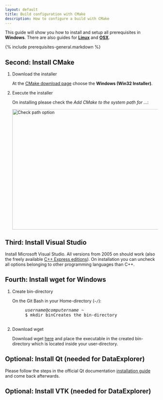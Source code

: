 ```yaml
---
layout: default
title: Build configuration with CMake
description: How to configure a build with CMake
---
```


<p class="intro">This guide will show you how to install and setup all prerequisites in <strong>Windows</strong>. There are also guides for <strong><a href="/help/linux-prerequisites">Linux</a></strong> and <strong><a href="/help/mac-prerequisites">OSX</a></strong>.</p>

{% include prerequisites-general.markdown %}

## <span class="step">Second:</span> Install CMake ##

1. <span class="step-title">Download the installer</span>

	At the [CMake download page](http://www.cmake.org/cmake/resources/software.html)
	choose the **Windows (Win32 Installer)**.

2. <span class="step-title">Execute the installer</span>

	On installing please check the *Add CMake to the system path for ...*:

	<img src="/devguide/images/cmake-win-install.png" width="511" height="396" alt="Check path option" />

## <span class="step">Third:</span> Install Visual Studio ##

Install Microsoft Visual Studio. All versions from 2005 on should work (also
the freely available [C++ Express editions](http://www.microsoft.com/germany/express/)).
On installation you can uncheck all options belonging to other programming
  languages than C++.
  
## <span class="step">Fourth:</span> Install wget for Windows ##

1. <span class="step-title">Create bin-directory</span>

	On the Git Bash in your Home-directory (`~/`):

	<pre class="terminal bootcamp">
		<span class="bash-output"><em>username</em>@<em>computername</em> ~</span>
		<span class="codeline">$ mkdir bin<span></span>Creates the bin-directory</span>
	</pre>

2. <span class="step-title">Download wget</span>

	Download wget [here](https://github.com/downloads/ufz/devguide/wget.exe) and
	place the executable in the created bin-directory which is located inside
	your user-directory.

## <span class="step">Optional:</span> Install Qt (needed for DataExplorer) ##

Please follow the steps in the official Qt documentation [installation guide](http://doc.qt.nokia.com/latest/install-win.html) and come back afterwards.

## <span class="step">Optional:</span> Install VTK (needed for DataExplorer) ##

